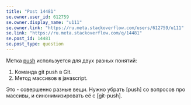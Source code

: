 ```yaml
---
title: "Post 14481"
se.owner.user_id: 612759
se.owner.display_name: "u111"
se.owner.link: "https://ru.meta.stackoverflow.com/users/612759/u111"
se.link: "https://ru.meta.stackoverflow.com/q/14481"
se.post_id: 14481
se.post_type: question
---
```

<p>Метка <a href="https://ru.stackoverflow.com/questions/tagged/push" class="s-tag post-tag" title="показать вопросы с меткой [push]" aria-label="показать вопросы с меткой [push]" rel="tag" aria-labelledby="tag-push-tooltip-container" data-tag-menu-origin="Unknown">push</a> используется для двух разных понятий:</p>
<ol>
<li>Команда git push в Git.</li>
<li>Метод массивов в javascript.</li>
</ol>
<p>Это - совершенно разные вещи. Нужно убрать [push] со вопросов про массивы, и синонимизировать её с [git-push].</p>
